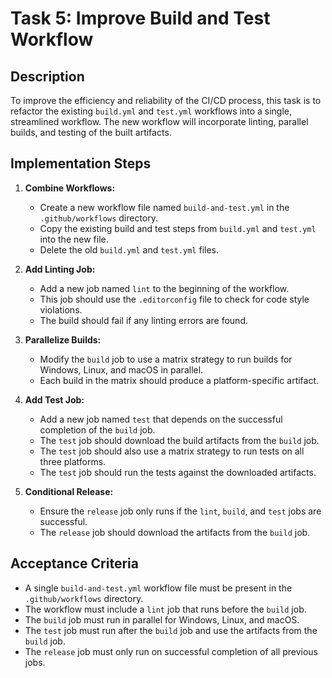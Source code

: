 # Task 5: Improve Build and Test Workflow

## Description

To improve the efficiency and reliability of the CI/CD process, this task is to refactor the existing `build.yml` and `test.yml` workflows into a single, streamlined workflow. The new workflow will incorporate linting, parallel builds, and testing of the built artifacts.

## Implementation Steps

1.  **Combine Workflows:**
    *   Create a new workflow file named `build-and-test.yml` in the `.github/workflows` directory.
    *   Copy the existing build and test steps from `build.yml` and `test.yml` into the new file.
    *   Delete the old `build.yml` and `test.yml` files.

2.  **Add Linting Job:**
    *   Add a new job named `lint` to the beginning of the workflow.
    *   This job should use the `.editorconfig` file to check for code style violations.
    *   The build should fail if any linting errors are found.

3.  **Parallelize Builds:**
    *   Modify the `build` job to use a matrix strategy to run builds for Windows, Linux, and macOS in parallel.
    *   Each build in the matrix should produce a platform-specific artifact.

4.  **Add Test Job:**
    *   Add a new job named `test` that depends on the successful completion of the `build` job.
    *   The `test` job should download the build artifacts from the `build` job.
    -   The `test` job should also use a matrix strategy to run tests on all three platforms.
    *   The `test` job should run the tests against the downloaded artifacts.

5.  **Conditional Release:**
    *   Ensure the `release` job only runs if the `lint`, `build`, and `test` jobs are successful.
    *   The `release` job should download the artifacts from the `build` job.

## Acceptance Criteria

*   A single `build-and-test.yml` workflow file must be present in the `.github/workflows` directory.
*   The workflow must include a `lint` job that runs before the `build` job.
*   The `build` job must run in parallel for Windows, Linux, and macOS.
*   The `test` job must run after the `build` job and use the artifacts from the `build` job.
*   The `release` job must only run on successful completion of all previous jobs.
